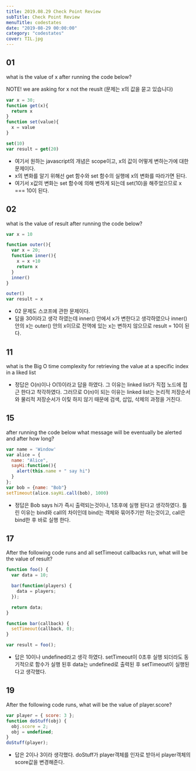 ```yaml
---
title: 2019.08.29 Check Point Review
subTitle: Check Point Review
menuTitle: codestates
date: "2019-08-29 00:00:00"
category: "codestates"
cover: TIL.jpg
---
```


## 01

what is the value of x after running the code below?

NOTE! we are asking for x not the reuslt (문제는 x의 값을 묻고 있습니다)

```js
var x = 30;
function get(x){
  return x
}
function set(value){
  x = value
}

set(10)
var result = get(20)
```

- 여기서 원하는 javascript의 개념은 scope이고, x의 값이 어떻게 변하는가에 대한 문제이다.
- x의 변화를 알기 위해선 get 함수와 set 함수의 실행에 x의 변화를 따라가면 된다.
- 여기서 x값의 변화는 set 함수에 의해 변하게 되는데 set(10)을 해주었으므로 x === 10이 된다.

## 02

what is the value of result after running the code below?

```js
var x = 10

function outer(){
  var x = 20;
  function inner(){
    x = x +10
    return x
  }
  inner()
}

outer()
var result = x
```

- 02 문제도 스코프에 관한 문제이다.
- 답을 30이라고 생각 하였는데 inner() 안에서 x가 변한다고 생각하였으나 inner()안의 x는 outer() 안의 x이므로 전역에 있는 x는 변하지 않으므로 result = 10이 된다.

## 11

what is the Big O time complexity for retrieving the value at a specific index in a liked list

- 정답은 O(n)이나 O(1)이라고 답을 하였다. 그 이유는 linked list가 직접 노드에 접근 한다고 착각하였다. 그러므로 O(n)이 되는 이유는 linked list는 논리적 저장순서와 물리적 저장순서가 이맃 하지 않기 때문에 검색, 삽입, 삭제의 과정을 거친다.

## 15

after running the code below what message will be eventually be alerted and after how long?

```js
var name = 'Window'
var alice = {
  name: "Alice",
  sayHi:function(){
    alert(this.name + " say hi")
  }
};
var bob = {name: "Bob"}
setTimeout(alice.sayHi.call(bob), 1000)
```

- 정답은 Bob says hi가 즉시 출력되는것이나, 1초후에 실행 된다고 생각하였다. 틀린 이유는 bind와 call의 차이인데 bind는 객체와 묶어주기만 하는것이고, call은 bind한 후 바로 실행 한다.

## 17

After the following code runs and all setTimeout callbacks run, what will be the value of result?

```javascript
function foo() {
  var data = 10;

  bar(function(players) {
    data = players;
  });

  return data;
}

function bar(callback) {
  setTimeout(callback, 0);
}

var result = foo();
```

- 답은 10이나 undefined라고 생각 하였다. setTimeout이 0초후 실행 되더라도 동기적으로 함수가 실행 된후 data는 undefined로 출력된 후 setTimeout이 실행된다고 생각했다.

## 19

After the following code runs, what will be the value of player.score?

```javascript
var player = { score: 3 };
function doStuff(obj) {
  obj.score = 2;
  obj = undefined;
}
doStuff(player);
```

- 답은 2이나 3이라 생각했다. doStuff가 player객체를 인자로 받아서 player객체의 score값을 변경해준다.